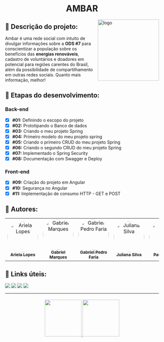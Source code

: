 <h1 align="center">AMBAR</h1>

<img src="https://github.com/ProjetoAmbar.png" alt="logo" width="200" heigth= "200" align="right">

## :memo: Descrição do projeto:
<p>Ambar é uma rede social com intuito de divulgar informações sobre a <b>ODS #7</b> para conscientizar a população sobre os benefícios das <b>energias renováveis</b>, cadastro de voluntários e doadores em potencial para regiões carentes do Brasil, além da possibilidade de compartilhamento em outras redes sociais. Quanto mais informação, melhor!</p>

## :wrench: Etapas do desenvolvimento:
### Back-end
   
- [x] <b>#01:</b> Definindo o escopo do projeto
- [x] <b>#02:</b> Prototipando o Banco de dados
- [x] <b>#03:</b> Criando o meu projeto Spring
- [x] <b>#04:</b> Primeiro modelo do meu projeto spring
- [x] <b>#05:</b> Criando o primeiro CRUD do meu projeto Spring
- [x] <b>#06:</b> Criando o segundo CRUD do meu projeto Spring
- [x] <b>#07:</b> Implementado o Spring Security
- [x] <b>#08:</b> Documentação com Swagger e Deploy
  
### Front-end
   
- [x] <b>#09:</b> Criação do projeto em Angular
- [x] <b>#10:</b> Segurança no Angular
- [x] <b>#11:</b> Implementação de consumo HTTP - GET e POST
  
## :busts_in_silhouette: Autores:

<table>
<tr>
<td align="center"><a href="https://github.com/arieladimitria"><img style="border-radius: 50%;" src="https://github.com/arieladimitria.png" width="100px;" alt="Ariela Lopes"/><br /><sub><b>Ariela Lopes</b></sub></a><br/></td>
<td align="center"><a href="https://github.com/Gabriel-M-S"><img style="border-radius: 50%;" src="https://github.com/Gabriel-M-S.png" width="100px;" alt="Gabriel Marques"/><br /><sub><b>Gabriel Marques</b></sub></a><br/></td> 
<td align="center"><a href="https://github.com/GabrielPFaria"><img style="border-radius: 50%;" src="https://github.com/GabrielPFaria.png" width="100px;" alt="Gabriel Pedro Faria"/><br /><sub><b>Gabriel Pedro Faria</b></sub></a><br/></td> 
<td align="center"><a href="https://github.com/juxxnn"><img style="border-radius: 50%;" src="https://github.com/juxxnn.png" width="100px;" alt="Juliana Silva"/><br /><sub><b>Juliana Silva</b></sub></a><br/></td> 
<td align="center"><a href="https://github.com/PAUL0SP"><img style="border-radius: 50%;" src="https://github.com/PAUL0SP.png" width="100px;" alt="Paulo Silva"/><br /><sub><b>Paulo Silva</b></sub></a><br/></td>
 <td align="center"><a href="https://github.com/viniciusaislan"><img style="border-radius: 50%;" src="https://github.com/viniciusaislan.png" width="100px;" alt="Vinicius Aislan"/><br /><sub><b>Vinicius Aislan</b></sub></a><br/></td>
</table>

## :link: Links úteis:
<a href = "mailto:projetoambar04@gmail.com"><img src="https://img.shields.io/badge/-Gmail-%23333?style=for-the-badge&logo=gmail&logoColor=white" target="_blank"></a>
<a href = "https://github.com/ProjetoAmbar"><img src="https://img.shields.io/badge/GitHub-100000?style=for-the-badge&logo=github&logoColor=white" target="_blank"></a>
<a href = "https://projetoambar.herokuapp.com/"><img src="https://img.shields.io/badge/Heroku-430098?style=for-the-badge&logo=heroku&logoColor=white" target="_blank"></a>
<a href = "https://www.figma.com/file/8ZC8i4FA5Usw4edcPMB3xM/Ambar?node-id=0%3A1"><img src="https://img.shields.io/badge/Figma-F24E1E?style=for-the-badge&logo=figma&logoColor=white" target="_blank"></a>

------------------------------

<h4 align="center">
<a href="https://github.com/ProjetoAmbar">
<img height="120em" src="https://github-readme-stats.vercel.app/api?username=ProjetoAmbar&show_icons=true&theme=graywhite&include_all_commits=true&count_private=true"/>
<img height="120em" src="https://github-readme-stats.vercel.app/api/top-langs/?username=ProjetoAmbar&layout=compact&langs_count=7&theme=graywhite"/> </h4>
